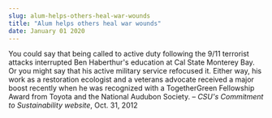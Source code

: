 ```yaml
---
slug: alum-helps-others-heal-war-wounds
title: "Alum helps others heal war wounds"
date: January 01 2020
---
```


 
<p>
  You could say that being called to active duty following the 9/11 terrorist
  attacks interrupted Ben Haberthur's education at Cal State Monterey Bay. Or
  you might say that his active military service refocused it. Either way, his
  work as a restoration ecologist and a veterans advocate received a major boost
  recently when he was recognized with a TogetherGreen Fellowship Award from
  Toyota and the National Audubon Society. –
  <em>CSU's Commitment to Sustainability website</em>, Oct. 31, 2012
</p>
 
